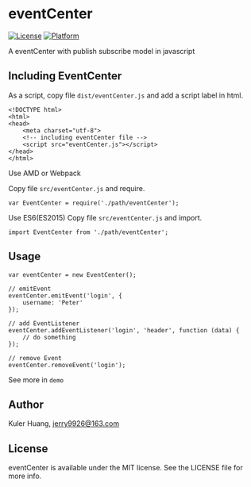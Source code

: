 # eventCenter
[![License](https://img.shields.io/badge/License-MIT-lightgrey.svg)](https://github.com/jerry9926/eventCenter)
[![Platform](https://img.shields.io/badge/platform-javascript-brightgreen.svg)](https://github.com/jerry9926/eventCenter)

A eventCenter with publish subscribe model in javascript

## Including EventCenter

As a script, copy file `dist/eventCenter.js` and add a script label in html.
```
<!DOCTYPE html>
<html>
<head>
    <meta charset="utf-8">
    <!-- including eventCenter file -->
    <script src="eventCenter.js"></script>
</head>
</html>
```

Use AMD or Webpack

Copy file `src/eventCenter.js` and require.
```
var EventCenter = require('./path/eventCenter');
```

Use ES6(ES2015)
Copy file `src/eventCenter.js` and import.
```
import EventCenter from './path/eventCenter';
```

## Usage
```
var eventCenter = new EventCenter();

// emitEvent
eventCenter.emitEvent('login', {
    username: 'Peter'
});

// add EventListener
eventCenter.addEventListener('login', 'header', function (data) {
    // do something
});

// remove Event
eventCenter.removeEvent('login');
```

See more in `demo`

## Author

Kuler Huang, jerry9926@163.com

## License

eventCenter is available under the MIT license. See the LICENSE file for more info.